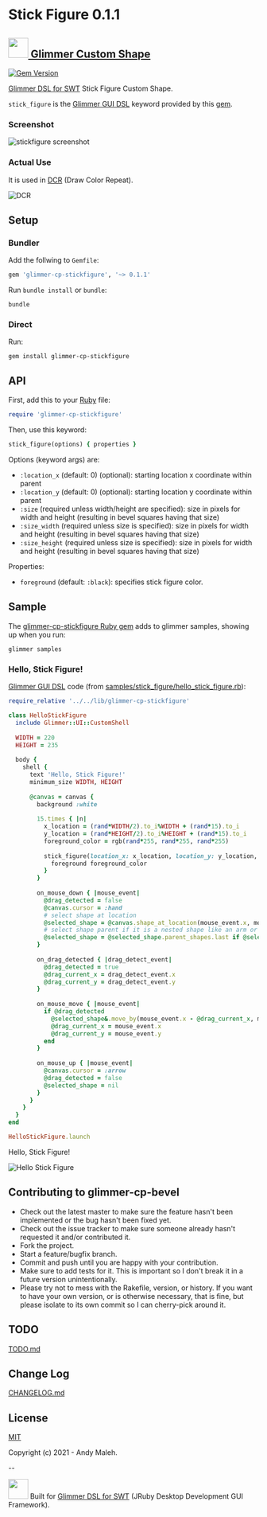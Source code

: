 # Stick Figure 0.1.1
## [<img src="https://raw.githubusercontent.com/AndyObtiva/glimmer/master/images/glimmer-logo-hi-res.png" height=40 /> Glimmer Custom Shape](https://github.com/AndyObtiva/glimmer-dsl-swt/blob/master/docs/reference/GLIMMER_COMMAND.md#custom-shape-gem)
[![Gem Version](https://badge.fury.io/rb/glimmer-cp-stickfigure.svg)](http://badge.fury.io/rb/glimmer-cp-stickfigure)

[Glimmer DSL for SWT](https://github.com/AndyObtiva/glimmer-dsl-swt) Stick Figure Custom Shape.

`stick_figure` is the [Glimmer GUI DSL](https://github.com/AndyObtiva/glimmer-dsl-swt/blob/master/docs/reference/GLIMMER_GUI_DSL_SYNTAX.md#glimmer-gui-dsl-syntax) keyword provided by this [gem](https://rubygems.org/gems/glimmer-cp-stickfigure).

### Screenshot

![stickfigure screenshot](/images/glimmer-cp-stickfigure-hello-stick-figure.png)

### Actual Use

It is used in [DCR](https://github.com/AndyObtiva/dcr) (Draw Color Repeat).

![DCR](https://raw.githubusercontent.com/AndyObtiva/dcr/master/images/dcr-screenshot.png)

## Setup

### Bundler

Add the follwing to `Gemfile`:
```ruby
gem 'glimmer-cp-stickfigure', '~> 0.1.1'
```

Run `bundle install` or `bundle`:
```
bundle
```

### Direct

Run:
```
gem install glimmer-cp-stickfigure
```

## API

First, add this to your [Ruby](https://www.ruby-lang.org/en/) file:
```ruby
require 'glimmer-cp-stickfigure'
```

Then, use this keyword:
```ruby
stick_figure(options) { properties }
```

Options (keyword args) are:
- `:location_x` (default: 0) (optional): starting location x coordinate within parent
- `:location_y` (default: 0) (optional): starting location y coordinate within parent
- `:size` (required unless width/height are specified): size in pixels for width and height (resulting in bevel squares having that size)
- `:size_width` (required unless size is specified): size in pixels for width and height (resulting in bevel squares having that size)
- `:size_height` (required unless size is specified): size in pixels for width and height (resulting in bevel squares having that size)

Properties:
- `foreground` (default: `:black`): specifies stick figure color.

## Sample

The [glimmer-cp-stickfigure Ruby gem](https://rubygems.org/gems/glimmer-cp-stickfigure) adds to glimmer samples, showing up when you run:
```
glimmer samples
```

### Hello, Stick Figure!

[Glimmer GUI DSL](https://github.com/AndyObtiva/glimmer-dsl-swt/blob/master/docs/reference/GLIMMER_GUI_DSL_SYNTAX.md#glimmer-gui-dsl-syntax) code (from [samples/stick_figure/hello_stick_figure.rb](/samples/stick_figure/hello_stick_figure.rb)):

```ruby
require_relative '../../lib/glimmer-cp-stickfigure'

class HelloStickFigure
  include Glimmer::UI::CustomShell
  
  WIDTH = 220
  HEIGHT = 235
  
  body {
    shell {
      text 'Hello, Stick Figure!'
      minimum_size WIDTH, HEIGHT
    
      @canvas = canvas {
        background :white
        
        15.times { |n|
          x_location = (rand*WIDTH/2).to_i%WIDTH + (rand*15).to_i
          y_location = (rand*HEIGHT/2).to_i%HEIGHT + (rand*15).to_i
          foreground_color = rgb(rand*255, rand*255, rand*255)
          
          stick_figure(location_x: x_location, location_y: y_location, size: 35+n*2) {
            foreground foreground_color
          }
        }
        
        on_mouse_down { |mouse_event|
          @drag_detected = false
          @canvas.cursor = :hand
          # select shape at location
          @selected_shape = @canvas.shape_at_location(mouse_event.x, mouse_event.y)
          # select shape parent if it is a nested shape like an arm or leg
          @selected_shape = @selected_shape.parent_shapes.last if @selected_shape.parent_shapes.any?
        }
        
        on_drag_detected { |drag_detect_event|
          @drag_detected = true
          @drag_current_x = drag_detect_event.x
          @drag_current_y = drag_detect_event.y
        }
        
        on_mouse_move { |mouse_event|
          if @drag_detected
            @selected_shape&.move_by(mouse_event.x - @drag_current_x, mouse_event.y - @drag_current_y)
            @drag_current_x = mouse_event.x
            @drag_current_y = mouse_event.y
          end
        }
        
        on_mouse_up { |mouse_event|
          @canvas.cursor = :arrow
          @drag_detected = false
          @selected_shape = nil
        }
      }
    }
  }
end

HelloStickFigure.launch
```

Hello, Stick Figure!

![Hello Stick Figure](/images/glimmer-cp-stickfigure-hello-stick-figure.png)

## Contributing to glimmer-cp-bevel

-   Check out the latest master to make sure the feature hasn't been
    implemented or the bug hasn't been fixed yet.
-   Check out the issue tracker to make sure someone already hasn't
    requested it and/or contributed it.
-   Fork the project.
-   Start a feature/bugfix branch.
-   Commit and push until you are happy with your contribution.
-   Make sure to add tests for it. This is important so I don't break it
    in a future version unintentionally.
-   Please try not to mess with the Rakefile, version, or history. If
    you want to have your own version, or is otherwise necessary, that
    is fine, but please isolate to its own commit so I can cherry-pick
    around it.

## TODO

[TODO.md](/TODO.md)

## Change Log

[CHANGELOG.md](/CHANGELOG.md)

## License

[MIT](LICENSE.txt)

Copyright (c) 2021 - Andy Maleh.

--

[<img src="https://raw.githubusercontent.com/AndyObtiva/glimmer/master/images/glimmer-logo-hi-res.png" height=40 />](https://github.com/AndyObtiva/glimmer) Built for [Glimmer DSL for SWT](https://github.com/AndyObtiva/glimmer-dsl-swt) (JRuby Desktop Development GUI Framework).
